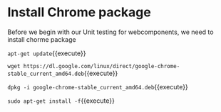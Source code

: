 # Install Chrome package

Before we begin with our Unit testing for webcomponents, we need to install chorme package

`apt-get update`{{execute}}

`wget https://dl.google.com/linux/direct/google-chrome-stable_current_amd64.deb`{{execute}}

`dpkg -i google-chrome-stable_current_amd64.deb`{{execute}}

`sudo apt-get install -f`{{execute}}
